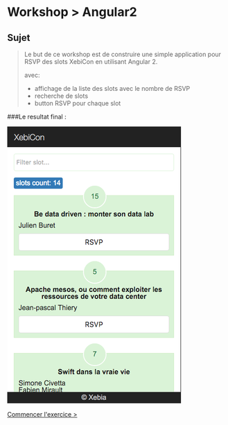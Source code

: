 # Workshop > Angular2

## Sujet

> Le but de ce workshop est de construire une simple application pour RSVP des slots XebiCon en utilisant Angular 2.
> 
> avec:
> - affichage de la liste des slots avec le nombre de RSVP 
> - recherche de slots
> - button RSVP pour chaque slot

###Le resultat final :

![Final](img/final.png)

[Commencer l'exercice >](0-getting-started.md)

